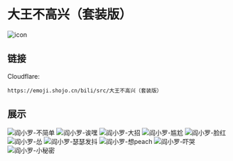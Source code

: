 # 大王不高兴（套装版）
![icon](https://emoji.shojo.cn/bili/src/大王不高兴（套装版）/icon.png)
## 链接
Cloudflare:
```
https://emoji.shojo.cn/bili/src/大王不高兴（套装版）
```
## 展示
![阎小罗-不简单](https://emoji.shojo.cn/bili/src/大王不高兴（套装版）/阎小罗-不简单.png)
![阎小罗-诶嘿](https://emoji.shojo.cn/bili/src/大王不高兴（套装版）/阎小罗-诶嘿.png)
![阎小罗-大招](https://emoji.shojo.cn/bili/src/大王不高兴（套装版）/阎小罗-大招.png)
![阎小罗-尴尬](https://emoji.shojo.cn/bili/src/大王不高兴（套装版）/阎小罗-尴尬.png)
![阎小罗-脸红](https://emoji.shojo.cn/bili/src/大王不高兴（套装版）/阎小罗-脸红.png)
![阎小罗-怂](https://emoji.shojo.cn/bili/src/大王不高兴（套装版）/阎小罗-怂.png)
![阎小罗-瑟瑟发抖](https://emoji.shojo.cn/bili/src/大王不高兴（套装版）/阎小罗-瑟瑟发抖.png)
![阎小罗-想peach](https://emoji.shojo.cn/bili/src/大王不高兴（套装版）/阎小罗-想peach.png)
![阎小罗-吓哭](https://emoji.shojo.cn/bili/src/大王不高兴（套装版）/阎小罗-吓哭.png)
![阎小罗-小秘密](https://emoji.shojo.cn/bili/src/大王不高兴（套装版）/阎小罗-小秘密.png)
